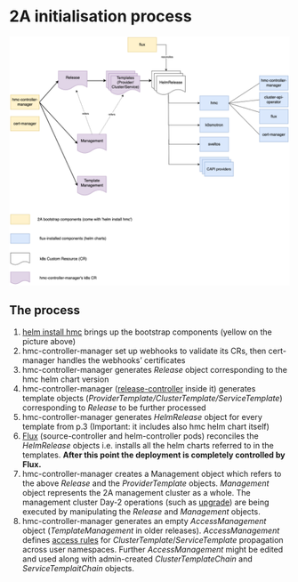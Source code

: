 # 2A initialisation process

![2A initialisation process](../assets/hmc-initialisation.png)

## The process

1. [helm install hmc](../quick-start/2a-installation.md/#installation-via-helm) brings up the bootstrap components (yellow on the picture above)
1. hmc-controller-manager set up webhooks to validate its CRs, then cert-manager handles the webhooks’ certificates
1. hmc-controller-manager generates *Release* object corresponding to the hmc helm chart version
1. hmc-controller-manager ([release-controller](https://github.com/Mirantis/hmc/blob/main/internal/controller/release_controller.go) inside it) generates template objects (*ProviderTemplate/ClusterTemplate/ServiceTemplate*) corresponding to *Release* to be further processed
1. hmc-controller-manager generates *HelmRelease* object for every template from p.3 (Important: it includes also hmc helm chart itself)
1. [Flux](https://github.com/fluxcd/flux2) (source-controller and helm-controller pods) reconciles the *HelmRelease* objects i.e. installs all the helm charts referred to in the templates.
**After this point the deployment is completely controlled by Flux.**
1. hmc-controller-manager creates a Management object which refers to the above *Release* and the *ProviderTemplate* objects.
*Management* object represents the 2A management cluster as a whole.
The management cluster Day-2 operations (such as [upgrade](../usage/2a-upgrade.md)) are being executed by manipulating the *Release* and *Management* objects.
1. hmc-controller-manager generates an empty *AccessManagement* object (*TemplateManagement* in older releases). *AccessManagement* defines [access rules](../template/main.md/#template-life-cycle-management) for *ClusterTemplate*/*ServiceTemplate* propagation across user namespaces. Further *AccessManagement* might be edited and used along with admin-created *ClusterTemplateChain* and *ServiceTemplaitChain* objects.
